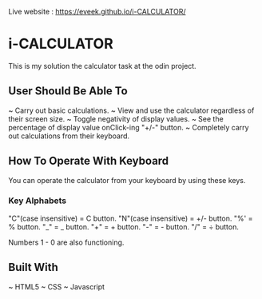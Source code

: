 Live website : https://eveek.github.io/i-CALCULATOR/

# i-CALCULATOR

This is my solution the calculator task at the odin project.

## User Should Be Able To

~ Carry out basic calculations.
~ View and use the calculator regardless of their screen size.
~ Toggle negativity of display values.
~ See the percentage of display value onClick-ing "+/-" button.
~ Completely carry out calculations from their keyboard.

## How To Operate With Keyboard

You can operate the calculator from your keyboard by using these keys.

### Key Alphabets

"C"(case insensitive) = C button.
"N"(case insensitive) = +/- button.
"%' = % button.
"_" = _ button.
"+" = + button.
"-" = - button.
"/" = ÷ button.

Numbers 1 - 0 are also functioning.

## Built With

~ HTML5
~ CSS
~ Javascript
